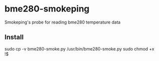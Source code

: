 # bme280-smokeping
Smokeping's probe for reading bme280 temperature data

## Install
sudo cp -v bme280-smoke.py /usr/bin/bme280-smoke.py
sudo chmod +x !$

